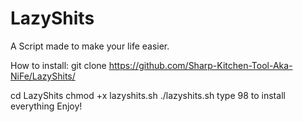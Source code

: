 # LazyShits
A Script made to make your life easier.

How to install:
git clone https://github.com/Sharp-Kitchen-Tool-Aka-NiFe/LazyShits/

cd LazyShits
chmod +x lazyshits.sh
./lazyshits.sh
type 98 to install everything
Enjoy!
